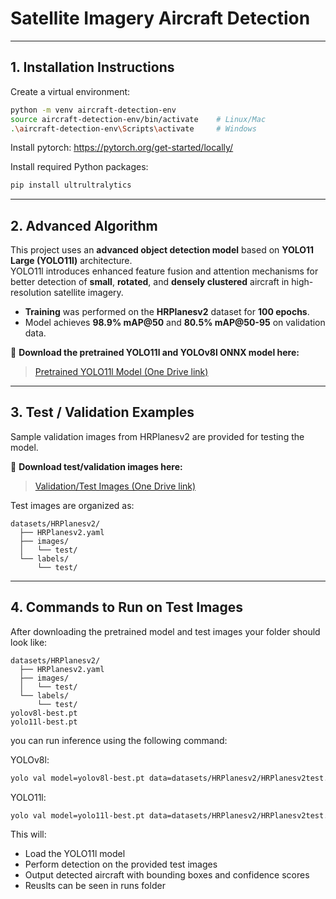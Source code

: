 # Satellite Imagery Aircraft Detection

---

## 1. Installation Instructions

Create a virtual environment:

```bash
python -m venv aircraft-detection-env
source aircraft-detection-env/bin/activate    # Linux/Mac
.\aircraft-detection-env\Scripts\activate     # Windows
```

Install pytorch:
https://pytorch.org/get-started/locally/

Install required Python packages:

```bash
pip install ultrultralytics
```

---

## 2. Advanced Algorithm

This project uses an **advanced object detection model** based on **YOLO11 Large (YOLO11l)** architecture.  
YOLO11l introduces enhanced feature fusion and attention mechanisms for better detection of **small**, **rotated**, and **densely clustered** aircraft in high-resolution satellite imagery.

- **Training** was performed on the **HRPlanesv2** dataset for **100 epochs**.
- Model achieves **98.9% mAP@50** and **80.5% mAP@50-95** on validation data.

🔗 **Download the pretrained YOLO11l and YOLOv8l ONNX model here:**

> [Pretrained YOLO11l Model (One Drive link)](https://buckeyemailosu-my.sharepoint.com/:u:/g/personal/jayadevannair_1_buckeyemail_osu_edu/EXRPcTx9oZlIvfdp2bzQ2_UB07_RRYUogDPdpuNJpGvKTA?e=PXgFqA)

---

## 3. Test / Validation Examples

Sample validation images from HRPlanesv2 are provided for testing the model.

🔗 **Download test/validation images here:**

> [Validation/Test Images (One Drive link)](https://buckeyemailosu-my.sharepoint.com/:u:/g/personal/jayadevannair_1_buckeyemail_osu_edu/EcZsd8SiPwNPk4_X1g_MxOgBC-kiLiySh4gu1r0SvoO3cQ?e=7gcFku)

Test images are organized as:

```
datasets/HRPlanesv2/
  ├── HRPlanesv2.yaml
  ├── images/
  │   └── test/
  └── labels/
      └── test/
```

---

## 4. Commands to Run on Test Images

After downloading the pretrained model and test images your folder should look like:

```
datasets/HRPlanesv2/
  ├── HRPlanesv2.yaml
  ├── images/
  │   └── test/
  └── labels/
      └── test/
yolov8l-best.pt
yolo11l-best.pt
```

you can run inference using the following command:

YOLOv8l:

```bash
yolo val model=yolov8l-best.pt data=datasets/HRPlanesv2/HRPlanesv2test.yaml
```

YOLO11l:

```bash
yolo val model=yolo11l-best.pt data=datasets/HRPlanesv2/HRPlanesv2test.yaml
```

This will:

- Load the YOLO11l model
- Perform detection on the provided test images
- Output detected aircraft with bounding boxes and confidence scores
- Reuslts can be seen in runs folder
